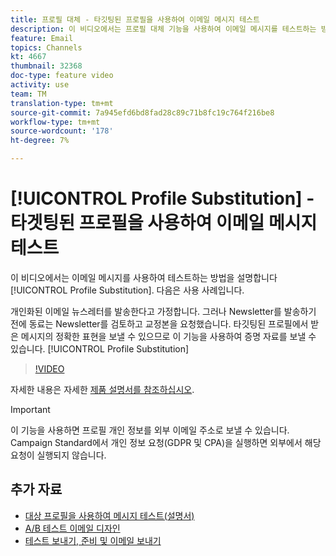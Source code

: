```yaml
---
title: 프로필 대체 - 타깃팅된 프로필을 사용하여 이메일 메시지 테스트
description: 이 비디오에서는 프로필 대체 기능을 사용하여 이메일 메시지를 테스트하는 방법을 설명합니다.
feature: Email
topics: Channels
kt: 4667
thumbnail: 32368
doc-type: feature video
activity: use
team: TM
translation-type: tm+mt
source-git-commit: 7a945efd6bd8fad28c89c71b8fc19c764f216be8
workflow-type: tm+mt
source-wordcount: '178'
ht-degree: 7%

---
```



# [!UICONTROL Profile Substitution] - 타겟팅된 프로필을 사용하여 이메일 메시지 테스트

이 비디오에서는 이메일 메시지를 사용하여 테스트하는 방법을 설명합니다 [!UICONTROL Profile Substitution]. 다음은 사용 사례입니다.

개인화된 이메일 뉴스레터를 발송한다고 가정합니다. 그러나 Newsletter를 발송하기 전에 동료는 Newsletter를 검토하고 교정본을 요청했습니다. 타깃팅된 프로필에서 받은 메시지의 정확한 표현을 보낼 수 있으므로 이 기능을 사용하여 증명 자료를 보낼 수 있습니다. [!UICONTROL Profile Substitution]

>[!VIDEO](https://video.tv.adobe.com/v/32368?quality=12)

자세한 내용은 자세한 [제품 설명서를 참조하십시오](https://docs.adobe.com/content/help/en/campaign-standard/using/testing-and-sending/preparing-and-testing-messages/testing-messages-using-target.html).

>[!IMPORTANT]
>
>이 기능을 사용하면 프로필 개인 정보를 외부 이메일 주소로 보낼 수 있습니다. Campaign Standard에서 개인 정보 요청(GDPR 및 CPA)을 실행하면 외부에서 해당 요청이 실행되지 않습니다.

## 추가 자료

* [대상 프로필을 사용하여 메시지 테스트(설명서)](https://docs.adobe.com/content/help/en/campaign-standard/using/testing-and-sending/preparing-and-testing-messages/testing-messages-using-target.html)
* [A/B 테스트 이메일 디자인](/help/communication-channels/email/a-b-testing.md)
* [테스트 보내기, 준비 및 이메일 보내기](/help/communication-channels/email/sending-test-preparing-sending-email.md)
